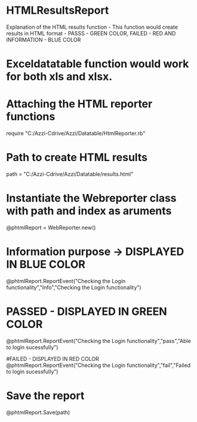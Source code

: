 # HTMLResultsReport
Explanation of the HTML results function - This function would create results in HTML format - PASSS - GREEN COLOR, FAILED - RED AND INFORMATION - BLUE COLOR

# Exceldatatable function would work for both xls and xlsx.

# Attaching the HTML reporter functions
require "C:/Azzi-Cdrive/Azzi/Datatable/HtmlReporter.rb"

# Path to create HTML results
path = "C:/Azzi-Cdrive/Azzi/Datatable/results.html"


# Instantiate the Webreporter class with path and index as aruments
@phtmlReport = WebReporter.new()

# Information purpose -> DISPLAYED IN BLUE COLOR
@phtmlReport.ReportEvent("Checking the Login functionality","Info","Checking the Login functionality")

# PASSED - DISPLAYED IN GREEN COLOR
@phtmlReport.ReportEvent("Checking the Login functionality","pass","Able to login sucessfully")

#FAILED - DISPLAYED IN RED COLOR
@phtmlReport.ReportEvent("Checking the Login functionality","fail","Failed to login sucessfully")

#
# Save the report
@phtmlReport.Save(path)
